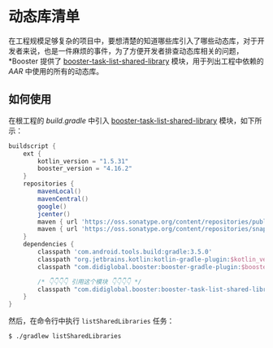 # 动态库清单

在工程规模足够复杂的项目中，要想清楚的知道哪些库引入了哪些动态库，对于开发者来说，也是一件麻烦的事件，为了方便开发者排查动态库相关的问题，*Booster 提供了 [booster-task-list-shared-library](https://github.com/didi/booster/blob/master/booster-task-list-shared-library) 模块，用于列出工程中依赖的 *AAR* 中使用的所有的动态库。

## 如何使用

在根工程的 *build.gradle* 中引入 [booster-task-list-shared-library](https://github.com/didi/booster/blob/master/booster-task-list-shared-library) 模块，如下所示：

```groovy
buildscript {
    ext {
        kotlin_version = "1.5.31"
        booster_version = "4.16.2"
    }
    repositories {
        mavenLocal()
        mavenCentral()
        google()
        jcenter()
        maven { url 'https://oss.sonatype.org/content/repositories/public/' }
        maven { url 'https://oss.sonatype.org/content/repositories/snapshots/' }
    }
    dependencies {
        classpath 'com.android.tools.build:gradle:3.5.0'
        classpath "org.jetbrains.kotlin:kotlin-gradle-plugin:$kotlin_version"
        classpath "com.didiglobal.booster:booster-gradle-plugin:$booster_version"

        /* 👇👇👇👇 引用这个模块 👇👇👇👇 */
        classpath "com.didiglobal.booster:booster-task-list-shared-library:$booster_version"
    }
}
```

然后，在命令行中执行 `listSharedLibraries` 任务：

```bash
$ ./gradlew listSharedLibraries
```

